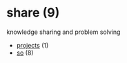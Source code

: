 # share (9)
knowledge sharing and problem solving

+ [projects](projects/README.md) (1)
+ [so](so/README.md) (8)

